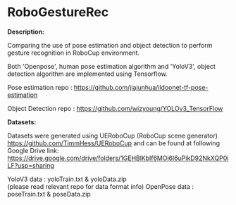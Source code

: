 # RoboGestureRec

**Description:**

Comparing the use of pose estimation and object detection to perform gesture recognition in RoboCup environment.

Both 'Openpose', human pose estimation algorithm and 'YoloV3', object detection algorithm are implemented using Tensorflow.

Pose estimation repo : https://github.com/jiajunhua/ildoonet-tf-pose-estimation

Object Detection repo : https://github.com/wizyoung/YOLOv3_TensorFlow




**Datasets:**

Datasets were generated using UERoboCup (RoboCup scene generator) https://github.com/TimmHess/UERoboCup and can be found at following Google Drive link: 
https://drive.google.com/drive/folders/1GEHBlKblf6MOj6l6uPikD92NkXQP0iLF?usp=sharing


YoloV3 data : yoloTrain.txt & yoloData.zip                                                   
                                                                      (please read relevant repo for data format info)
OpenPose data : poseTrain.txt & poseData.zip




